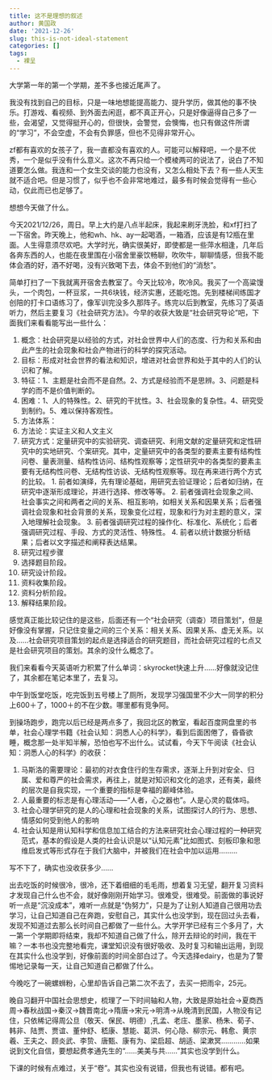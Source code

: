 ```yaml
---
title: 这不是理想的叙述
author: 黄国政
date: '2021-12-26'
slug: this-is-not-ideal-statement
categories: []
tags: 
  - 裸呈
---
```


<!--more-->

大学第一年的第一个学期，差不多也接近尾声了。

我没有找到自己的目标，只是一味地想能提高能力、提升学历，做其他的事不快乐。打游戏、看视频、到外面去闲逛，都不真正开心，只是好像逼得自己多了一些，会渴望，又觉得挺开心的，但很快，会警觉，会懊悔，也只有做这件所谓的“学习”，不会空虚，不会有负罪感，但也不见得非常开心。

zf都有喜欢的女孩子了，我一直都没有喜欢的人。可能可以解释吧，一个是不优秀，一个是似乎没有什么意义。这次不再只给一个模棱两可的说法了，说白了不知道要怎么做。我连和一个女生交谈的能力也没有，又怎么相处下去？有一些人天生就不适合吧。但是习惯了，似乎也不会非常地难过，最多有时候会觉得有一些心动，仅此而已也足够了。

想想今天做了什么。

今天2021/12/26，周日。早上大约是八点半起床，我起来刷牙洗脸，和xf打扫了一下宿舍。昨天晚上，他和wh、hk、ay一起喝酒，一箱酒，应该是有12瓶在里面。人生得意须尽欢吧。大学时光，确实很美好，即使都是一些萍水相逢，几年后各奔东西的人，也能在夜里围在小宿舍里豪饮畅聊，吹吹牛，聊聊情感，但我不能体会酒的好，酒不好喝，没有兴致喝下去，体会不到他们的“消愁”。

简单打扫了一下我就离开宿舍去教室了。今天比较冷，吹冷风。我买了一个高粱馒头，一个肉包，一杯豆浆，一共6块钱，经济实惠，还能吃饱。先到楼梯间练国才创陪的打卡口语练习了，像军训完没多久那阵子。练完以后到教室，先练习了英语听力，然后主要复习《社会研究方法》。今早的收获大致是“社会研究导论”吧，下面我们来看看能写出一些什么：

1. 概念：社会研究是以经验的方式，对社会世界中人们的态度、行为和关系和由此产生的社会现象和社会产物进行的科学的探究活动。
2. 目标：形成对社会世界的看法和知识，增进对社会世界和处于其中的人们的认识和了解。
3. 特征：1、主题是社会而不是自然。2、方式是经验而不是思辨。3、问题是科学的而不是价值判断的。
4. 困难：1、人的特殊性。2、研究的干扰性。3、社会现象的复杂性。4、研究受到制约。5、难以保持客观性。
5. 方法体系：
  1. 方法论：实证主义和人文主义
  2. 研究方式：定量研究中的实验研究、调查研究、利用文献的定量研究和定性研究中的实地研究、个案研究。其中，定量研究中的各类型的要素主要有结构性问卷、量表测量、结构性访问、结构性观察等；定性研究中的各类型的要素主要有无结构性问卷、无结构性访谈、无结构性观察等。现在再来进行两个方式的比较。
    1. 前者如演绎，先有理论基础，用研究去验证理论；后者如归纳，在研究中逐渐形成理论，并进行选择、修改等等。
    2. 前者强调社会现象之间、社会事实之间和两者之间的关系、相互影响，如相关关系和因果关系；后者强调社会现象和社会背景的关系，现象变化过程，现象和行为对主题的意义，深入地理解社会现象。
    3. 前者强调研究过程的操作化、标准化、系统化；后者强调研究过程、手段、方式的灵活性、特殊性。
    4. 前者以统计数据分析结果；后者以文字描述和阐释表达结果。
6. 研究过程步骤
  1. 选择题目阶段。
  2. 研究设计阶段。
  3. 资料收集阶段。
  4. 资料分析阶段。
  5. 解释结果阶段。
  
感觉真正能比较记住的是这些，后面还有一个“社会研究（调查）项目策划”，但是好像没有掌握，只记住变量之间的三个关系：相关关系、因果关系、虚无关系。以及……社会研究项目策划的起点是选择适合的研究题目，而社会研究过程的七点又是社会研究项目的策划。其余的没什么概念了。

我们来看看今天英语听力积累了什么单词：skyrocket快速上升……好像就没记住了，其余都在笔记本里了，去复习。

中午到饭堂吃饭，吃完饭到五号楼上了厕所，发现学习强国里不少大一同学的积分上600＋了，1000＋的不在少数。哪里都有竞争阿。

到操场跑步，跑完以后已经是两点多了，我回北区的教室，看起百度网盘里的书单，社会心理学书籍《社会认知：洞悉人心的科学》，看到后面困倦了，昏昏欲睡，概念那一处半知半解，恐怕也写不出什么。试试看，今天下午阅读《社会认知：洞悉人心的科学》的收获：

1. 马斯洛的需要理论：最初的对衣食住行的生存需求，逐渐上升到对安全、归属、爱和尊严的社会需求，再往上，就是对知识和文化的追求，还有美，最终的层次是自我实现，一个重要的指标是幸福的巅峰体验。
2. 人最重要的标志是有心理活动——“人者，心之器也”。人是心灵的载体吗。
3. 社会心理学研究的是人的心理和社会现象的关系，试图探讨人的行为、思想、情感如何受到他人的影响
4. 社会认知是用认知科学和信息加工结合的方法来研究社会心理过程的一种研究范式，基本的假设是人类的社会认识是以“认知元素”比如图式、刻板印象和思维启发式等形式存在于我们大脑中，并被我们在社会中加以运用………

写不下了，确实也没收获多少……

出去吃饭的时候很冷，很冷，还下着细细的毛毛雨，想着复习无望，翻开复习资料才发现自己什么也不会，就好像刚刚开始学习。很难受，很难受。前面做的事说好听一点是“沉没成本”，难听一点就是“伪努力”，只是为了让别人知道自己很用功去学习，让自己知道自己在奔跑，安慰自己，其实什么也没学到，现在回过头去看，发现不知道过去那么长时间自己都做了一些什么。大学开学已经有三个多月了，大一第一个学期即将结束，我却不知道自己做了什么，除开去辩论的时间，我在干嘛？一本书也没完整地看完，课堂知识没有很好吸收、及时复习和输出运用，到现在其实什么也没学到，好像前面的时间全部白过了。今天选择edairy，也是为了警惕地记录每一天，让自己知道自己都做了什么。

今晚吃了一碗螺蛳粉，心里却告诉自己第二次不去了，去买一把雨伞，25元。

晚自习翻开中国社会思想史，梳理了一下时间轴和人物，大致是原始社会→夏商西周→春秋战国→秦汉→魏晋南北→隋唐→宋元→明清→从晚清到民国，人物没有记住，只依稀记得周公旦（敬天、保民、明德）,孔孟、老庄、墨家、杨朱、荀子、韩非、陆贾、贾谊、董仲舒、嵇康、慧能、葛洪、何心隐、柳宗元、韩愈、黄宗羲、王夫之、顾炎武、李贽、唐甄、康有为、梁启超、胡适、梁漱冥…………如果说到文化自信，要想起费孝通先生的“……美美与共……”其实也没学到什么。

下课的时候有点难过，关于“卷”。其实也没有说错，但我也有说错。都有吧。